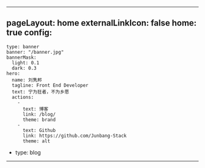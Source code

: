 <!--
---
pageLayout: home
externalLinkIcon: false
config:
  -
    type: hero
    full: true
    background: tint-plate
    hero:
      name: 刘隽邦
      tagline: 私人项目&笔记
      text: 大道契合 感智合一
      actions:
        -
          theme: brand
          text: 博客
          link: /blog/
        -
          theme: alt
          text: Github →
          link: https://github.com/Junbang-Stack
---
-->
---
pageLayout: home
externalLinkIcon: false
home: true
config:
  -
    type: banner
    banner: "/banner.jpg"
    bannerMask:
      light: 0.1
      dark: 0.3
    hero:
      name: 刘隽邦
      tagline: Front End Developer
      text: 宁为狂者，不为乡愿
      actions:
        -
          text: 博客
          link: /blog/
          theme: brand
        -
          text: Github
          link: https://github.com/Junbang-Stack
          theme: alt
   - 
     type: blog
---
